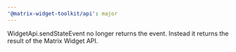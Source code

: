 ```yaml
---
'@matrix-widget-toolkit/api': major
---
```


WidgetApi.sendStateEvent no longer returns the event. Instead it returns the result of the Matrix Widget API.
